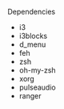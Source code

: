 Dependencies
  * i3
  * i3blocks
  * d_menu
  * feh
  * zsh
  * oh-my-zsh
  * xorg
  * pulseaudio
  * ranger